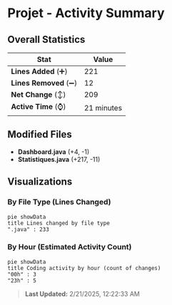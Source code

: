 # Projet - Activity Summary 

## Overall Statistics

| Stat                   | Value                                                             |
| ---------------------- | ----------------------------------------------------------------- |
| **Lines Added** (➕)   | 221                                          |
| **Lines Removed** (➖) | 12                                        |
| **Net Change** (↕)    | 209                |
| **Active Time** (⌚)   | 21 minutes |


## Modified Files
- **Dashboard.java** (+4, -1)
- **Statistiques.java** (+217, -11)

## Visualizations

### By File Type (Lines Changed)

```mermaid
pie showData
title Lines changed by file type
".java" : 233
```

### By Hour (Estimated Activity Count)

```mermaid
pie showData
title Coding activity by hour (count of changes)
"00h" : 3
"23h" : 5
```


> **Last Updated:** 2/21/2025, 12:22:33 AM